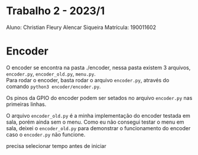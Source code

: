 # Trabalho 2 - 2023/1
Aluno: Christian Fleury Alencar Siqueira
Matrícula: 190011602

# Encoder
O encoder se encontra na pasta ./encoder, nessa pasta existem 3 arquivos, ```encoder.py```, ```encoder_old.py```, ```menu.py```.<br>
Para rodar o encoder, basta rodar o arquivo ```encoder.py```, através do comando ```python3 encoder/encoder.py```. <br>

Os pinos da GPIO do encoder podem ser setados no arquivo ```encoder.py``` nas primeiras linhas. <br>

O arquivo ```encoder_old.py``` é a minha implementação do encoder testada em sala, porém ainda sem o menu. Como eu não consegui testar o menu em sala, deixei o ```encoder_old.py``` para demonstrar o funcionamento do encoder caso o ```encoder.py``` não funcione.

precisa selecionar tempo antes de iniciar

